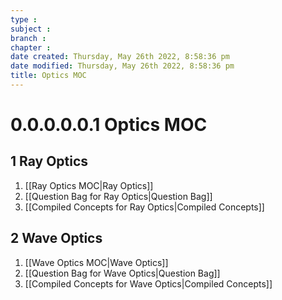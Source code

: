 ```yaml
---
type : 
subject : 
branch :
chapter :
date created: Thursday, May 26th 2022, 8:58:36 pm
date modified: Thursday, May 26th 2022, 8:58:36 pm
title: Optics MOC
---
```


# 0.0.0.0.0.1 Optics MOC



## 1 Ray Optics
1. [[Ray Optics MOC|Ray Optics]]
2. [[Question Bag for Ray Optics|Question Bag]]
3. [[Compiled Concepts for Ray Optics|Compiled Concepts]]

## 2 Wave Optics
1. [[Wave Optics MOC|Wave Optics]]
2. [[Question Bag for Wave Optics|Question Bag]]
3. [[Compiled Concepts for Wave Optics|Compiled Concepts]]

